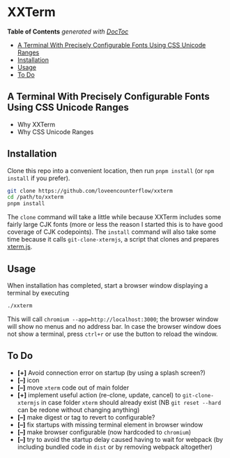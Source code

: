 


# XXTerm




<!-- START doctoc generated TOC please keep comment here to allow auto update -->
<!-- DON'T EDIT THIS SECTION, INSTEAD RE-RUN doctoc TO UPDATE -->
**Table of Contents**  *generated with [DocToc](https://github.com/thlorenz/doctoc)*

- [A Terminal With Precisely Configurable Fonts Using CSS Unicode Ranges](#a-terminal-with-precisely-configurable-fonts-using-css-unicode-ranges)
- [Installation](#installation)
- [Usage](#usage)
- [To Do](#to-do)

<!-- END doctoc generated TOC please keep comment here to allow auto update -->

## A Terminal With Precisely Configurable Fonts Using CSS Unicode Ranges

* Why XXTerm
* Why CSS Unicode Ranges

## Installation

Clone this repo into a convenient location, then run `pnpm install` (or `npm install` if you prefer).

```bash
git clone https://github.com/loveencounterflow/xxterm
cd /path/to/xxterm
pnpm install
```

The `clone` command will take a little while because XXTerm includes some fairly large CJK fonts (more or
less the reason I started this is to have good coverage of CJK codepoints). The `install` command will also
take some time because it calls `git-clone-xtermjs`, a script that clones and prepares
[xterm.js](https://github.com/xtermjs/xterm.js).

## Usage

When installation has completed, start a browser window displaying a terminal by executing

```bash
./xxterm
```

This will call `chromium --app=http://localhost:3000`; the browser window will show no menus and no address
bar. In case the browser window does not show a terminal, press `ctrl+r` or use the button to reload the
window.


## To Do

* **[+]** Avoid connection error on startup (by using a splash screen?)
* **[–]** icon
* **[–]** move `xterm` code out of main folder
* **[+]** implement useful action (re-clone, update, cancel) to `git-clone-xtermjs` in case folder `xterm`
  should already exist (NB `git reset --hard` can be redone without changing anything)
* **[–]** make digest or tag to revert to configurable?
* **[–]** fix startups with missing terminal element in browser window
* **[–]** make browser configurable (now hardcoded to `chromium`)
* **[–]** try to avoid the startup delay caused having to wait for webpack (by including bundled code in
  `dist` or by removing webpack altogether)






